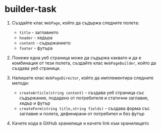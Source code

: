 # builder-task

1. Създайте клас ``WebPage``, който да съдържа следните полета:
   - `title` - заглавието
   - `header` - хедъра
   - `content` - съдържанието
   - `footer` - футъра

2. Понеже една уеб страница може да съдържа каквато и да е комбинация от тези полета, създайте клас `WebPageBuilder`, който да създава уеб страници.

3. Напишете клас `WebPageDirector`, който да имплементира следните методи:
   - `createArticle(string content)` - създава уеб страница със съдържание, подадено от потребителя и статични заглавие, хедър и футър
   - `createForm(string title,string fields)` - създава форма със заглавие и полета, дефинирани от потребител и без футър

4. Качете кода в GitHub хранилище и качете link към хранилището